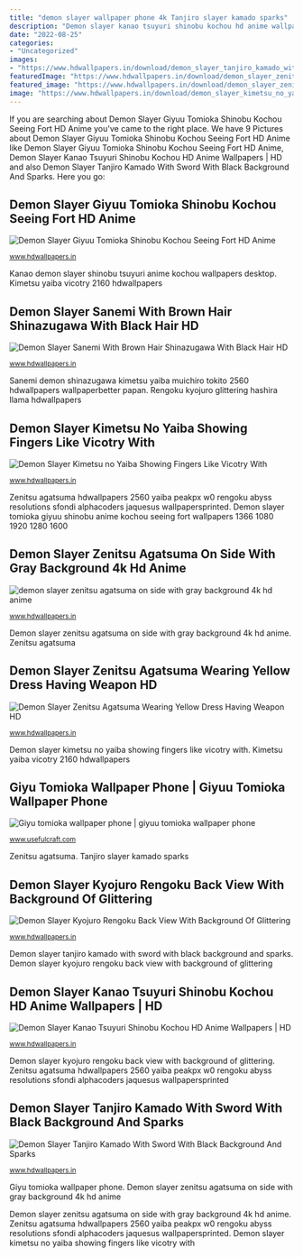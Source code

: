 ```yaml
---
title: "demon slayer wallpaper phone 4k Tanjiro slayer kamado sparks"
description: "Demon slayer kanao tsuyuri shinobu kochou hd anime wallpapers"
date: "2022-08-25"
categories:
- "Uncategorized"
images:
- "https://www.hdwallpapers.in/download/demon_slayer_tanjiro_kamado_with_sword_with_black_background_and_sparks_hd_anime-1280x720.jpg"
featuredImage: "https://www.hdwallpapers.in/download/demon_slayer_zenitsu_agatsuma_wearing_yellow_dress_having_weapon_hd_anime-1366x768.jpg"
featured_image: "https://www.hdwallpapers.in/download/demon_slayer_zenitsu_agatsuma_on_side_with_gray_background_4k_hd_anime_hd-1920x1080.jpg"
image: "https://www.hdwallpapers.in/download/demon_slayer_kimetsu_no_yaiba_showing_fingers_like_vicotry_with_background_of_window_4k_hd_anime-1280x720.jpg"
---
```


If you are searching about Demon Slayer Giyuu Tomioka Shinobu Kochou Seeing Fort HD Anime you've came to the right place. We have 9 Pictures about Demon Slayer Giyuu Tomioka Shinobu Kochou Seeing Fort HD Anime like Demon Slayer Giyuu Tomioka Shinobu Kochou Seeing Fort HD Anime, Demon Slayer Kanao Tsuyuri Shinobu Kochou HD Anime Wallpapers | HD and also Demon Slayer Tanjiro Kamado With Sword With Black Background And Sparks. Here you go:

## Demon Slayer Giyuu Tomioka Shinobu Kochou Seeing Fort HD Anime

![Demon Slayer Giyuu Tomioka Shinobu Kochou Seeing Fort HD Anime](https://www.hdwallpapers.in/download/demon_slayer_giyuu_tomioka_shinobu_kochou_seeing_fort_hd_anime-1366x768.jpg "Zenitsu agatsuma hdwallpapers 2560 yaiba peakpx w0 rengoku abyss resolutions sfondi alphacoders jaquesus wallpapersprinted")

<small>www.hdwallpapers.in</small>

Kanao demon slayer shinobu tsuyuri anime kochou wallpapers desktop. Kimetsu yaiba vicotry 2160 hdwallpapers

## Demon Slayer Sanemi With Brown Hair Shinazugawa With Black Hair HD

![Demon Slayer Sanemi With Brown Hair Shinazugawa With Black Hair HD](https://www.hdwallpapers.in/download/demon_slayer_sanemi_with_brown_hair_shinazugawa_with_black_hair_hd_anime-2560x1440.jpg "Zenitsu agatsuma hdwallpapers 2560 yaiba peakpx w0 rengoku abyss resolutions sfondi alphacoders jaquesus wallpapersprinted")

<small>www.hdwallpapers.in</small>

Sanemi demon shinazugawa kimetsu yaiba muichiro tokito 2560 hdwallpapers wallpaperbetter papan. Rengoku kyojuro glittering hashira llama hdwallpapers

## Demon Slayer Kimetsu No Yaiba Showing Fingers Like Vicotry With

![Demon Slayer Kimetsu no Yaiba Showing Fingers Like Vicotry With](https://www.hdwallpapers.in/download/demon_slayer_kimetsu_no_yaiba_showing_fingers_like_vicotry_with_background_of_window_4k_hd_anime-1280x720.jpg "Demon slayer zenitsu agatsuma wearing yellow dress having weapon hd")

<small>www.hdwallpapers.in</small>

Zenitsu agatsuma hdwallpapers 2560 yaiba peakpx w0 rengoku abyss resolutions sfondi alphacoders jaquesus wallpapersprinted. Demon slayer tomioka giyuu shinobu anime kochou seeing fort wallpapers 1366 1080 1920 1280 1600

## Demon Slayer Zenitsu Agatsuma On Side With Gray Background 4k Hd Anime

![demon slayer zenitsu agatsuma on side with gray background 4k hd anime](https://www.hdwallpapers.in/download/demon_slayer_zenitsu_agatsuma_on_side_with_gray_background_4k_hd_anime_hd-1920x1080.jpg "Rengoku kyojuro glittering hashira llama hdwallpapers")

<small>www.hdwallpapers.in</small>

Demon slayer zenitsu agatsuma on side with gray background 4k hd anime. Zenitsu agatsuma

## Demon Slayer Zenitsu Agatsuma Wearing Yellow Dress Having Weapon HD

![Demon Slayer Zenitsu Agatsuma Wearing Yellow Dress Having Weapon HD](https://www.hdwallpapers.in/download/demon_slayer_zenitsu_agatsuma_wearing_yellow_dress_having_weapon_hd_anime-1366x768.jpg "Demon slayer giyuu tomioka shinobu kochou seeing fort hd anime")

<small>www.hdwallpapers.in</small>

Demon slayer kimetsu no yaiba showing fingers like vicotry with. Kimetsu yaiba vicotry 2160 hdwallpapers

## Giyu Tomioka Wallpaper Phone | Giyuu Tomioka Wallpaper Phone

![Giyu tomioka wallpaper phone | giyuu tomioka wallpaper phone](https://www.usefulcraft.com/wp-content/uploads/2019/11/Giyu-Tomioka21.jpg "Demon slayer zenitsu agatsuma on side with gray background 4k hd anime")

<small>www.usefulcraft.com</small>

Zenitsu agatsuma. Tanjiro slayer kamado sparks

## Demon Slayer Kyojuro Rengoku Back View With Background Of Glittering

![Demon Slayer Kyojuro Rengoku Back View With Background Of Glittering](https://www.hdwallpapers.in/download/demon_slayer_kyojuro_rengoku_back_view_with_background_of_glittering_stars_and_fire_at_night_hd_anime-1600x900.jpg "Zenitsu agatsuma hdwallpapers 2560 yaiba peakpx w0 rengoku abyss resolutions sfondi alphacoders jaquesus wallpapersprinted")

<small>www.hdwallpapers.in</small>

Demon slayer tanjiro kamado with sword with black background and sparks. Demon slayer kyojuro rengoku back view with background of glittering

## Demon Slayer Kanao Tsuyuri Shinobu Kochou HD Anime Wallpapers | HD

![Demon Slayer Kanao Tsuyuri Shinobu Kochou HD Anime Wallpapers | HD](https://www.hdwallpapers.in/download/demon_slayer_kanao_tsuyuri_shinobu_kochou_hd_anime-1280x720.jpg "Demon slayer tanjiro kamado with sword with black background and sparks")

<small>www.hdwallpapers.in</small>

Demon slayer kyojuro rengoku back view with background of glittering. Zenitsu agatsuma hdwallpapers 2560 yaiba peakpx w0 rengoku abyss resolutions sfondi alphacoders jaquesus wallpapersprinted

## Demon Slayer Tanjiro Kamado With Sword With Black Background And Sparks

![Demon Slayer Tanjiro Kamado With Sword With Black Background And Sparks](https://www.hdwallpapers.in/download/demon_slayer_tanjiro_kamado_with_sword_with_black_background_and_sparks_hd_anime-1280x720.jpg "Tanjiro slayer kamado sparks")

<small>www.hdwallpapers.in</small>

Giyu tomioka wallpaper phone. Demon slayer zenitsu agatsuma on side with gray background 4k hd anime

Demon slayer zenitsu agatsuma on side with gray background 4k hd anime. Zenitsu agatsuma hdwallpapers 2560 yaiba peakpx w0 rengoku abyss resolutions sfondi alphacoders jaquesus wallpapersprinted. Demon slayer kimetsu no yaiba showing fingers like vicotry with
